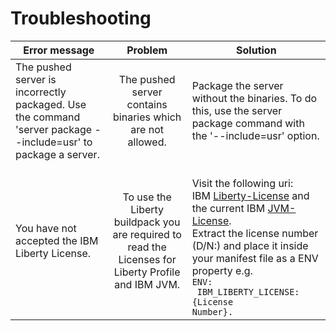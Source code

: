 # Troubleshooting


| Error message  | Problem       | Solution  |
| -------------  |:-------------:| --------- |
| The pushed server is incorrectly packaged. Use the command 'server package --include=usr' to package a server. | The pushed server contains binaries which are not allowed. | Package the server without the binaries. To do this, use the server package command with the '--include=usr' option.   |
| You have not accepted the IBM Liberty License. | To use the Liberty buildpack you are required to read the Licenses for Liberty Profile and IBM JVM.|   <br>Visit the following uri: <br>IBM [Liberty-License][] and the current IBM [JVM-License][].<br>Extract the license number (D/N:) and place it inside your manifest file as a ENV property e.g. <code><br>ENV: <br>  IBM_LIBERTY_LICENSE: {License Number}.</code>      |

[Liberty-License]: https://public.dhe.ibm.com/ibmdl/export/pub/software/websphere/wasdev/downloads/wlp/21.0.0.5/lafiles/runtime/en.html
[JVM-License]: http://www14.software.ibm.com/cgi-bin/weblap/lap.pl?la_formnum=&li_formnum=L-PMAA-A3Z8P2&title=IBM%AE+SDK%2C+Java%99+Technology+Edition%2C+Version+8.0&l=en
